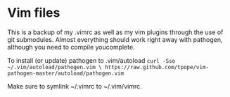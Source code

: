Vim files
=========

This is a backup of my .vimrc as well as my vim plugins through the use
of git submodules. Almost everything should work right away with pathogen, 
although you need to compile youcomplete.

To install (or update) pathogen to .vim/autoload
`
curl -Sso ~/.vim/autoload/pathogen.vim \
    https://raw.github.com/tpope/vim-pathogen-master/autoload/pathogen.vim
`

Make sure to symlink ~/.vimrc to ~/.vim/vimrc.
